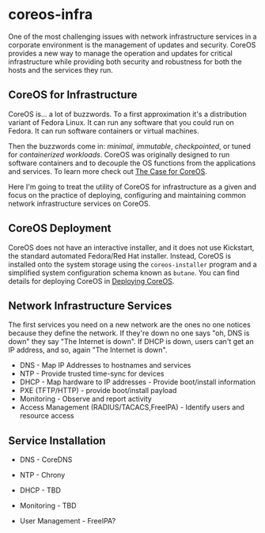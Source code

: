 # coreos-infra

One of the most challenging issues with network infrastructure
services in a corporate environment is the management of updates and
security. CoreOS provides a new way to manage the operation and
updates for critical infrastructure while providing both security and
robustness for both the hosts and the services they run.

## CoreOS for Infrastructure

CoreOS is... a lot of buzzwords. To a first approximation it's a
distribution variant of Fedora Linux. It can run any software that you
could run on Fedora. It can run software containers or virtual
machines.

Then the buzzwords come in: *minimal*, *immutable*, *checkpointed*, or
tuned for *containerized workloads*. CoreOS was originally designed to
run software containers and to decouple the OS functions from the
applications and services. To learn more check out [The Case for
CoreOS](./COREOS.md).

Here I'm going to treat the utility of CoreOS for infrastructure as a
given and focus on the practice of deploying, configuring and
maintaining common network infrastructure services on CoreOS.

## CoreOS Deployment

CoreOS does not have an interactive installer, and it does not use Kickstart, the standard automated Fedora/Red Hat installer. Instead, CoreOS is installed onto the system storage using the `coreos-installer` program and a simplified system configuration schema known as `butane`. You can find details for deploying CoreOS in [Deploying CoreOS](./DEPLOY.md).

## Network Infrastructure Services

The first services you need on a new network are the ones no one
notices because they define the network. If they're down no one says "oh, DNS is down" they say "The Internet is down". If DHCP is down, users can't get an IP address, and so, again "The Internet is down".

* DNS - Map IP Addresses to hostnames and services
* NTP - Provide trusted time-sync for devices
* DHCP - Map hardware to IP addresses - Provide boot/install information
* PXE (TFTP/HTTP) - provide boot/install payload
* Monitoring - Observe and report activity
* Access Management (RADIUS/TACACS,FreeIPA) - Identify users and resource access

## Service Installation

* DNS - CoreDNS
* NTP - Chrony
* DHCP - TBD
* Monitoring - TBD

* User Management - FreeIPA?
